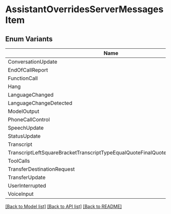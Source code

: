 # AssistantOverridesServerMessagesItem

## Enum Variants

| Name | Value |
|---- | -----|
| ConversationUpdate | conversation-update |
| EndOfCallReport | end-of-call-report |
| FunctionCall | function-call |
| Hang | hang |
| LanguageChanged | language-changed |
| LanguageChangeDetected | language-change-detected |
| ModelOutput | model-output |
| PhoneCallControl | phone-call-control |
| SpeechUpdate | speech-update |
| StatusUpdate | status-update |
| Transcript | transcript |
| TranscriptLeftSquareBracketTranscriptTypeEqualQuoteFinalQuoteRightSquareBracket | transcript[transcriptType&#x3D;&#39;final&#39;] |
| ToolCalls | tool-calls |
| TransferDestinationRequest | transfer-destination-request |
| TransferUpdate | transfer-update |
| UserInterrupted | user-interrupted |
| VoiceInput | voice-input |


[[Back to Model list]](../README.md#documentation-for-models) [[Back to API list]](../README.md#documentation-for-api-endpoints) [[Back to README]](../README.md)


